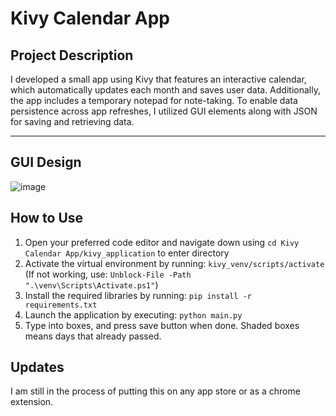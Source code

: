 # Kivy Calendar App

## Project Description

I developed a small app using Kivy that features an interactive calendar, which automatically updates each month and saves user data. Additionally, the app includes a temporary notepad for note-taking. To enable data persistence across app refreshes, I utilized GUI elements along with JSON for saving and retrieving data.

***    

## GUI Design

![image](https://github.com/user-attachments/assets/c07a7053-cfff-406b-840c-0ef2467edd66)

## How to Use

1. Open your preferred code editor and navigate down using `cd Kivy Calendar App/kivy_application` to enter directory
2. Activate the virtual environment by running: `kivy_venv/scripts/activate` (If not working, use: `Unblock-File -Path ".\venv\Scripts\Activate.ps1"`)
3. Install the required libraries by running: `pip install -r requirements.txt`
4. Launch the application by executing: `python main.py`
5. Type into boxes, and press save button when done. Shaded boxes means days that already passed.

## Updates

I am still in the process of putting this on any app store or as a chrome extension.
